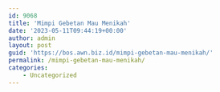 ```yaml
---
id: 9068
title: 'Mimpi Gebetan Mau Menikah'
date: '2023-05-11T09:44:19+00:00'
author: admin
layout: post
guid: 'https://bos.awn.biz.id/mimpi-gebetan-mau-menikah/'
permalink: /mimpi-gebetan-mau-menikah/
categories:
    - Uncategorized
---
```


